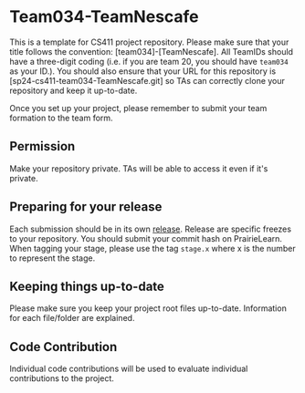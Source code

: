 # Team034-TeamNescafe
This is a template for CS411 project repository. Please make sure that your title follows the convention: [team034]-[TeamNescafe]. All TeamIDs should have a three-digit coding (i.e. if you are team 20, you should have `team034` as your ID.). You should also ensure that your URL for this repository is [sp24-cs411-team034-TeamNescafe.git] so TAs can correctly clone your repository and keep it up-to-date.

Once you set up your project, please remember to submit your team formation to the team form.

## Permission
Make your repository private. TAs will be able to access it even if it's private.

## Preparing for your release
Each submission should be in its own [release](https://docs.github.com/en/repositories/releasing-projects-on-github/about-releases). Release are specific freezes to your repository. You should submit your commit hash on PrairieLearn. When tagging your stage, please use the tag `stage.x` where x is the number to represent the stage.

## Keeping things up-to-date
Please make sure you keep your project root files up-to-date. Information for each file/folder are explained.

## Code Contribution
Individual code contributions will be used to evaluate individual contributions to the project.
